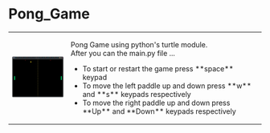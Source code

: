 # Pong_Game
<table>
    <tr>
        <td>
            <img src="pong_game_screenshot.png" alt="Game screenshot" width="200px">
        </td>
        <td>
            <p> 
                Pong Game using python's turtle module.
                <br>After you can the main.py file ...
            </p>
            <ul>
                <li>To start or restart the game press **space** keypad</li>
                <li>To move the left paddle up and down press **w** and **s** keypads respectively</li>
                <li>To move the right paddle up and down press **Up** and **Down** keypads respectively</li>
            </ul>
        </td>
    </tr>
</table>